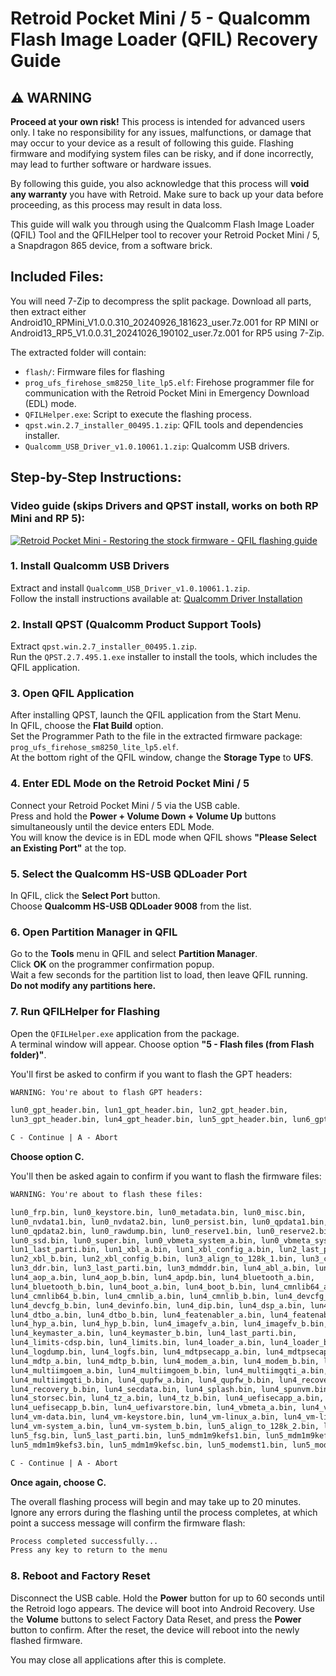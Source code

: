 # Retroid Pocket Mini / 5 - Qualcomm Flash Image Loader (QFIL) Recovery Guide

## ⚠️ WARNING

**Proceed at your own risk!** This process is intended for advanced users only. I take no responsibility for any issues, malfunctions, or damage that may occur to your device as a result of following this guide. Flashing firmware and modifying system files can be risky, and if done incorrectly, may lead to further software or hardware issues. 

By following this guide, you also acknowledge that this process will **void any warranty** you have with Retroid. Make sure to back up your data before proceeding, as this process may result in data loss.

This guide will walk you through using the Qualcomm Flash Image Loader (QFIL) Tool and the QFILHelper tool to recover your Retroid Pocket Mini / 5, a Snapdragon 865 device, from a software brick.

## Included Files:

You will need 7-Zip to decompress the split package. Download all parts, then extract either Android10_RPMini_V1.0.0.310_20240926_181623_user.7z.001 for RP MINI or Android13_RP5_V1.0.0.31_20241026_190102_user.7z.001 for RP5 using 7-Zip.

The extracted folder will contain:
- `flash/`: Firmware files for flashing
- `prog_ufs_firehose_sm8250_lite_lp5.elf`: Firehose programmer file for communication with the Retroid Pocket Mini in Emergency Download (EDL) mode.
- `QFILHelper.exe`: Script to execute the flashing process.
- `qpst.win.2.7_installer_00495.1.zip`: QFIL tools and dependencies installer.
- `Qualcomm_USB_Driver_v1.0.10061.1.zip`: Qualcomm USB drivers.

## Step-by-Step Instructions:

### Video guide (skips Drivers and QPST install, works on both RP Mini and RP 5): 
[![Retroid Pocket Mini - Restoring the stock firmware - QFIL flashing guide](https://github.com/user-attachments/assets/76368fe6-9c53-4ae0-83f7-5a49cbb860c6)](https://www.youtube.com/watch?v=Qlpwn4KPZr0 "Retroid Pocket Mini - Restoring the stock firmware - QFIL flashing guide")

### 1. Install Qualcomm USB Drivers
Extract and install `Qualcomm_USB_Driver_v1.0.10061.1.zip`.  
Follow the install instructions available at: [Qualcomm Driver Installation](https://qcomdriver.com/install-qualcomm-usb-driver)

### 2. Install QPST (Qualcomm Product Support Tools)
Extract `qpst.win.2.7_installer_00495.1.zip`.  
Run the `QPST.2.7.495.1.exe` installer to install the tools, which includes the QFIL application.

### 3. Open QFIL Application
After installing QPST, launch the QFIL application from the Start Menu.  
In QFIL, choose the **Flat Build** option.  
Set the Programmer Path to the file in the extracted firmware package:  
`prog_ufs_firehose_sm8250_lite_lp5.elf`.  
At the bottom right of the QFIL window, change the **Storage Type** to **UFS**.

### 4. Enter EDL Mode on the Retroid Pocket Mini / 5
Connect your Retroid Pocket Mini / 5 via the USB cable.  
Press and hold the **Power + Volume Down + Volume Up** buttons simultaneously until the device enters EDL Mode.  
You will know the device is in EDL mode when QFIL shows **"Please Select an Existing Port"** at the top.

### 5. Select the Qualcomm HS-USB QDLoader Port
In QFIL, click the **Select Port** button.  
Choose **Qualcomm HS-USB QDLoader 9008** from the list.

### 6. Open Partition Manager in QFIL
Go to the **Tools** menu in QFIL and select **Partition Manager**.  
Click **OK** on the programmer confirmation popup.  
Wait a few seconds for the partition list to load, then leave QFIL running.  
**Do not modify any partitions here.**

### 7. Run QFILHelper for Flashing
Open the `QFILHelper.exe` application from the package.  
A terminal window will appear. Choose option **"5 - Flash files (from Flash folder)"**.

You'll first be asked to confirm if you want to flash the GPT headers:

```txt
WARNING: You're about to flash GPT headers:

lun0_gpt_header.bin, lun1_gpt_header.bin, lun2_gpt_header.bin, 
lun3_gpt_header.bin, lun4_gpt_header.bin, lun5_gpt_header.bin, lun6_gpt_header.bin

C - Continue | A - Abort
```
**Choose option C.**

You'll then be asked again to confirm if you want to flash the firmware files:

```txt
WARNING: You're about to flash these files:

lun0_frp.bin, lun0_keystore.bin, lun0_metadata.bin, lun0_misc.bin, 
lun0_nvdata1.bin, lun0_nvdata2.bin, lun0_persist.bin, lun0_qpdata1.bin, 
lun0_qpdata2.bin, lun0_rawdump.bin, lun0_reserve1.bin, lun0_reserve2.bin, 
lun0_ssd.bin, lun0_super.bin, lun0_vbmeta_system_a.bin, lun0_vbmeta_system_b.bin, 
lun1_last_parti.bin, lun1_xbl_a.bin, lun1_xbl_config_a.bin, lun2_last_parti.bin, 
lun2_xbl_b.bin, lun2_xbl_config_b.bin, lun3_align_to_128k_1.bin, lun3_cdt.bin, 
lun3_ddr.bin, lun3_last_parti.bin, lun3_mdmddr.bin, lun4_abl_a.bin, lun4_abl_b.bin, 
lun4_aop_a.bin, lun4_aop_b.bin, lun4_apdp.bin, lun4_bluetooth_a.bin, 
lun4_bluetooth_b.bin, lun4_boot_a.bin, lun4_boot_b.bin, lun4_cmnlib64_a.bin, 
lun4_cmnlib64_b.bin, lun4_cmnlib_a.bin, lun4_cmnlib_b.bin, lun4_devcfg_a.bin, 
lun4_devcfg_b.bin, lun4_devinfo.bin, lun4_dip.bin, lun4_dsp_a.bin, lun4_dsp_b.bin, 
lun4_dtbo_a.bin, lun4_dtbo_b.bin, lun4_featenabler_a.bin, lun4_featenabler_b.bin, 
lun4_hyp_a.bin, lun4_hyp_b.bin, lun4_imagefv_a.bin, lun4_imagefv_b.bin, 
lun4_keymaster_a.bin, lun4_keymaster_b.bin, lun4_last_parti.bin, 
lun4_limits-cdsp.bin, lun4_limits.bin, lun4_loader_a.bin, lun4_loader_b.bin, 
lun4_logdump.bin, lun4_logfs.bin, lun4_mdtpsecapp_a.bin, lun4_mdtpsecapp_b.bin, 
lun4_mdtp_a.bin, lun4_mdtp_b.bin, lun4_modem_a.bin, lun4_modem_b.bin, lun4_msadp.bin, 
lun4_multiimgoem_a.bin, lun4_multiimgoem_b.bin, lun4_multiimgqti_a.bin, 
lun4_multiimgqti_b.bin, lun4_qupfw_a.bin, lun4_qupfw_b.bin, lun4_recovery_a.bin, 
lun4_recovery_b.bin, lun4_secdata.bin, lun4_splash.bin, lun4_spunvm.bin, 
lun4_storsec.bin, lun4_tz_a.bin, lun4_tz_b.bin, lun4_uefisecapp_a.bin, 
lun4_uefisecapp_b.bin, lun4_uefivarstore.bin, lun4_vbmeta_a.bin, lun4_vbmeta_b.bin, 
lun4_vm-data.bin, lun4_vm-keystore.bin, lun4_vm-linux_a.bin, lun4_vm-linux_b.bin, 
lun4_vm-system_a.bin, lun4_vm-system_b.bin, lun5_align_to_128k_2.bin, lun5_fsc.bin, 
lun5_fsg.bin, lun5_last_parti.bin, lun5_mdm1m9kefs1.bin, lun5_mdm1m9kefs2.bin, 
lun5_mdm1m9kefs3.bin, lun5_mdm1m9kefsc.bin, lun5_modemst1.bin, lun5_modemst2.bin

C - Continue | A - Abort
```

**Once again, choose C.**

The overall flashing process will begin and may take up to 20 minutes.
Ignore any errors during the flashing until the process completes, at which point a success message will confirm the firmware flash:

```txt
Process completed successfully...
Press any key to return to the menu
```

### 8. Reboot and Factory Reset
Disconnect the USB cable.
Hold the **Power** button for up to 60 seconds until the Retroid logo appears.
The device will boot into Android Recovery. Use the **Volume** buttons to select Factory Data Reset, and press the **Power** button to confirm.
After the reset, the device will reboot into the newly flashed firmware.

You may close all applications after this is complete.
